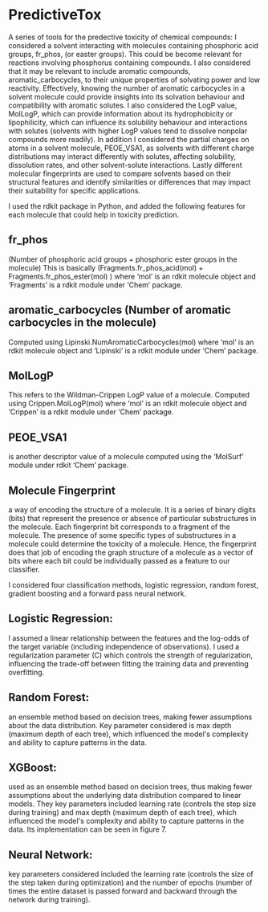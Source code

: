 # PredictiveTox
A series of tools for the predective toxicity of chemical compounds: I considered a solvent interacting with molecules containing phosphoric acid groups, fr_phos, (or easter groups). This could be become relevant for reactions involving phosphorus containing compounds. I also considered that it may be relevant to include aromatic compounds, aromatic_carbocycles, to their unique properties of solvating power and low reactivity. Effectively, knowing the number of aromatic carbocycles in a solvent molecule could provide insights into its solvation behaviour and compatibility with aromatic solutes. I also considered the LogP value, MolLogP, which can provide information about its hydrophobicity or lipophilicity, which can influence its solubility behaviour and interactions with solutes (solvents with higher LogP values tend to dissolve nonpolar compounds more readily). In addition I considered the partial charges on atoms in a solvent molecule, PEOE_VSA1, as solvents with different charge distributions may interact differently with solutes, affecting solubility, dissolution rates, and other solvent-solute interactions. Lastly different molecular fingerprints are used to compare solvents based on their structural features and identify similarities or differences that may impact their suitability for specific applications.

I used the rdkit package in Python, and added the following features for each molecule that could help in toxicity prediction.
##	fr_phos 
(Number of phosphoric acid groups + phosphoric ester groups in the molecule) This is basically (Fragments.fr_phos_acid(mol) + Fragments.fr_phos_ester(mol) ) where ‘mol’ is an rdkit molecule object and ‘Fragments’ is a rdkit module under ‘Chem’ package.
##	aromatic_carbocycles (Number of aromatic carbocycles in the molecule) 
Computed using Lipinski.NumAromaticCarbocycles(mol) where ‘mol’ is an rdkit molecule object and ‘Lipinski’ is a rdkit module under ‘Chem’ package.
##	MolLogP 
This refers to the Wildman-Crippen LogP value of a molecule. Computed using Crippen.MolLogP(mol) where ‘mol’ is an rdkit molecule object and ‘Crippen’ is a rdkit module under ‘Chem’ package.
## PEOE_VSA1 
is another descriptor value of a molecule computed using the ‘MolSurf’ module under rdkit ‘Chem’ package.
##	Molecule Fingerprint 
a way of encoding the structure of a molecule. It is a series of binary digits (bits) that represent the presence or absence of particular substructures in the molecule. Each fingerprint bit corresponds to a fragment of the molecule. The presence of some specific types of substructures in a molecule could determine the toxicity of a molecule. Hence, the fingerprint does that job of encoding the graph structure of a molecule as a vector of bits where each bit could be individually passed as a feature to our classifier. 

I considered four classification methods, logistic regression, random forest, gradient boosting and a forward pass neural network.
## Logistic Regression:  
I assumed a linear relationship between the features and the log-odds of the target variable (including independence of observations). I used a regularization parameter (C) which controls the strength of regularization, influencing the trade-off between fitting the training data and preventing overfitting.
## Random Forest: 
an  ensemble method based on decision trees, making fewer assumptions about the data distribution. Key parameter considered is max depth (maximum depth of each tree), which influenced the model's complexity and ability to capture patterns in the data. 
## XGBoost: 
used as an ensemble method based on decision trees, thus making fewer assumptions about the underlying data distribution compared to linear models. They key parameters included learning rate (controls the step size during training) and max depth (maximum depth of each tree), which influenced the model's complexity and ability to capture patterns in the data. Its implementation can be seen in figure 7.
## Neural Network: 
key parameters considered included the learning rate (controls the size of the step taken during optimization) and the number of epochs (number of times the entire dataset is passed forward and backward through the network during training).

